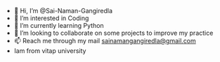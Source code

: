 - 👋 Hi, I’m @Sai-Naman-Gangiredla
- 👀 I’m interested in Coding
- 🌱 I’m currently learning Python
- 💞️ I’m looking to collaborate on some projects to improve my practice
- 📫 Reach me through my mail sainamangangiredla@gmail.com
-    Iam from vitap university

<!---
Sai-Naman-Gangiredla/Sai-Naman-Gangiredla is a ✨ special ✨ repository because its `README.md` (this file) appears on your GitHub profile.
You can click the Preview link to take a look at your changes.
--->
